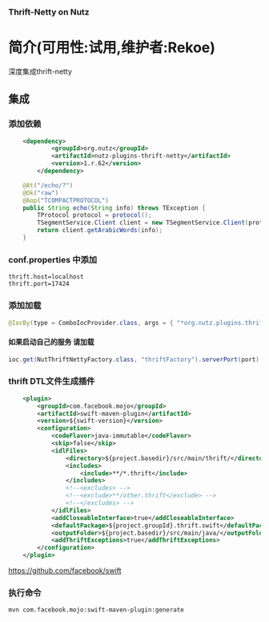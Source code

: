 ### Thrift-Netty on Nutz 

简介(可用性:试用,维护者:Rekoe)
==================================

深度集成thrift-netty
## 集成

### 添加依赖
 
``` xml
	<dependency>
            <groupId>org.nutz</groupId>
            <artifactId>nutz-plugins-thrift-netty</artifactId>
            <version>1.r.62</version>
        </dependency>
```

```java
	@At("/echo/?")
	@Ok("raw")
	@Aop("TCOMPACTPROTOCOL")
	public String echo(String info) throws TException {
		TProtocol protocol = protocol();
		TSegmentService.Client client = new TSegmentService.Client(protocol);
		return client.getArabicWords(info);
	}
```

### conf.properties 中添加

```
thrift.host=localhost
thrift.port=17424
```

### 添加加载 

```java
@IocBy(type = ComboIocProvider.class, args = { "*org.nutz.plugins.thrift.ThriftIocLoader" })
```

#### 如果启动自己的服务 请加载

```java
ioc.get(NutThriftNettyFactory.class, "thriftFactory").serverPort(port).tProtocolFactory(new TCompactProtocol.Factory()).load("pkg.service.impl");
```

### thrift DTL文件生成插件 

```xml
	<plugin>
		<groupId>com.facebook.mojo</groupId>
		<artifactId>swift-maven-plugin</artifactId>
		<version>${swift-version}</version>
		<configuration>
			<codeFlavor>java-immutable</codeFlavor>
			<skip>false</skip>
			<idlFiles>
				<directory>${project.basedir}/src/main/thrift/</directory>
				<includes>
					<include>**/*.thrift</include>
				</includes>
				<!--<excludes> -->
				<!--<exclude>**/other.thrift</exclude> -->
				<!--</excludes> -->
			</idlFiles>
			<addCloseableInterface>true</addCloseableInterface>
			<defaultPackage>${project.groupId}.thrift.swift</defaultPackage>
			<outputFolder>${project.basedir}/src/main/java/</outputFolder>
			<addThriftExceptions>true</addThriftExceptions>
		</configuration>
	</plugin>
```

https://github.com/facebook/swift

### 执行命令

```
mvn com.facebook.mojo:swift-maven-plugin:generate
```